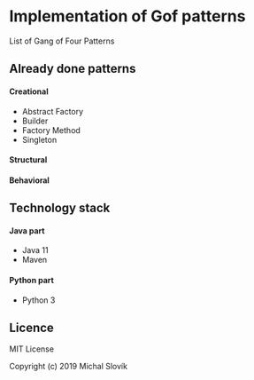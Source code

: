 # Implementation of Gof patterns

List of Gang of Four Patterns

## Already done patterns

#### Creational 

* Abstract Factory
* Builder
* Factory Method
* Singleton

#### Structural 

#### Behavioral


## Technology stack

#### Java part

* Java 11
* Maven
 
#### Python part

* Python 3

## Licence

MIT License

Copyright (c) 2019 Michal Slovík

